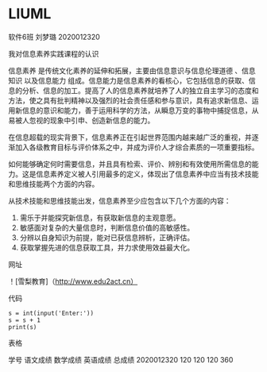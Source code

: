 # LIUML
软件6班 刘梦璐 2020012320

我对信息素养实践课程的认识

信息素养 是传统文化素养的延伸和拓展，主要由信息意识与信息伦理道德 、信息知识 以及信息能力 组成。信息能力是信息素养的看核心，它包括信息的获取、信息的分析、信息的加工。提高了人的信息素养就培养了人的独立自主学习的态度和方法，使之具有批判精神以及强烈的社会责任感和参与意识，具有追求新信息、运用新信息的意识和能力，善于运用科学的方法，从瞬息万变的事物中捕捉信息，从易被人忽视的现象中引申、创造新信息的能力。

  在信息超载的现实背景下，信息素养正在引起世界范围内越来越广泛的重视，并逐渐加入各级教育目标与评价体系之中，并成为评价人才综合素质的一项重要指标。

  如何能够确定何时需要信息，并且具有检索、评价、辨别和有效使用所需信息的能力。这是信息素养定义被人引用最多的定义，体现出了信息素养中应当有技术技能和思维技能两个方面的内容。

  从技术技能和思维技能出发，信息素养至少应包含以下几个方面的内容：

1. 需乐于并能探究新信息，有获取新信息的主观意愿。
2. 敏感面对复杂的大量信息时，判断信息价值的高敏感性。
3. 分辨以自身知识为前提，能对已获信息辨析，正确评估。
4. 获取掌握先进的信息获取工具，并力求使用效益最大化。

网址

！[雪梨教育]（http://www.edu2act.cn）

代码

    s = int(input('Enter:'))
    s = s + 1
    print(s)

表格

  学号        	语文成绩	数学成绩	英语成绩	总成绩 
  2020012320	120 	120 	120 	360 




